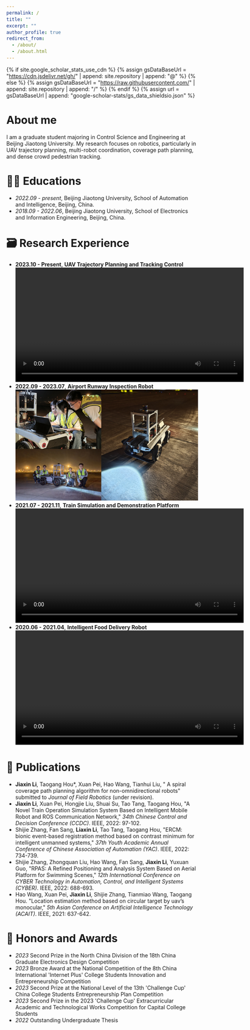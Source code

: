 ```yaml
---
permalink: /
title: ""
excerpt: ""
author_profile: true
redirect_from: 
  - /about/
  - /about.html
---
```


{% if site.google_scholar_stats_use_cdn %}
{% assign gsDataBaseUrl = "https://cdn.jsdelivr.net/gh/" | append: site.repository | append: "@" %}
{% else %}
{% assign gsDataBaseUrl = "https://raw.githubusercontent.com/" | append: site.repository | append: "/" %}
{% endif %}
{% assign url = gsDataBaseUrl | append: "google-scholar-stats/gs_data_shieldsio.json" %}

<span class='anchor' id='about-me'></span>

# About me

I am a graduate student majoring in Control Science and Engineering at Beijing Jiaotong University. My research focuses on robotics, particularly in UAV trajectory planning, multi-robot coordination, coverage path planning, and dense crowd pedestrian tracking.


# 👩‍🎓 Educations
- *2022.09 - present*, Beijing Jiaotong University, School of Automation and Intelligence, Beijing, China. 
- *2018.09 - 2022.06*, Beijing Jiaotong University, School of Electronics and Information Engineering, Beijing, China. 


# 🗃️ Research Experience
- **2023.10 - Present**, **UAV Trajectory Planning and Tracking Control**  
  <video width="600" controls>
    <source src="https://github.com/ljx0204/ljx0204.github.io/raw/main/vedios/perching.mp4" type="video/mp4">
    Your browser does not support the video tag.
  </video>
- **2022.09 - 2023.07**, **Airport Runway Inspection Robot**
  ![Example Image](https://github.com/ljx0204/ljx0204.github.io/raw/main/vedios/inspectionrobot.png)
- **2021.07 - 2021.11**, **Train Simulation and Demonstration Platform**
  <video width="600" controls>
    <source src="https://github.com/ljx0204/ljx0204.github.io/raw/main/vedios/train.mp4" type="video/mp4">
    Your browser does not support the video tag.
  </video>
- **2020.06 - 2021.04**, **Intelligent Food Delivery Robot**
  <video width="600" controls>
    <source src="https://github.com/ljx0204/ljx0204.github.io/raw/main/vedios/deliveryrobot.mp4" type="video/mp4">
    Your browser does not support the video tag.
  </video>


# 📖 Publications 

- **Jiaxin Li**, Taogang Hou\*, Xuan Pei, Hao Wang, Tianhui Liu, " A spiral coverage path planning algorithm for non-omnidirectional robots" submitted to *Journal of Field Robotics* (under revision).
- **Jiaxin Li**, Xuan Pei, Hongjie Liu, Shuai Su, Tao Tang, Taogang Hou, "A Novel Train Operation Simulation System Based on Intelligent Mobile Robot and ROS Communication Network," *34th Chinese Control and Decision Conference (CCDC)*. IEEE, 2022: 97-102.
- Shijie Zhang, Fan Sang, **Liaxin Li**, Tao Tang, Taogang Hou, "ERCM: bionic event-based registration method based on contrast minimum for intelligent unmanned systems," *37th Youth Academic Annual Conference of Chinese Association of Automation (YAC)*. IEEE, 2022: 734-739.
- Shijie Zhang, Zhongquan Liu, Hao Wang, Fan Sang, **Jiaxin Li**, Yuxuan Guo, "RPAS: A Refined Positioning and Analysis System Based on Aerial Platform for Swimming Scenes," *12th International Conference on CYBER Technology in Automation, Control, and Intelligent Systems (CYBER)*. IEEE, 2022: 688-693.
- Hao Wang, Xuan Pei, **Jiaxin Li**, Shijie Zhang, Tianmiao Wang, Taogang Hou. "Location estimation method based on circular target by uav’s monocular," *5th Asian Conference on Artificial Intelligence Technology (ACAIT)*. IEEE, 2021: 637-642.

# 🏅 Honors and Awards
- *2023* Second Prize in the North China Division of the 18th China Graduate Electronics Design Competition 
- *2023* Bronze Award at the National Competition of the 8th China International 'Internet Plus' College Students Innovation and Entrepreneurship Competition
- *2023* Second Prize at the National Level of the 13th 'Challenge Cup' China College Students Entrepreneurship Plan Competition
- *2023* Second Prize in the 2023 'Challenge Cup' Extracurricular Academic and Technological Works Competition for Capital College Students
- *2022* Outstanding Undergraduate Thesis


